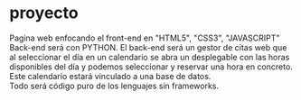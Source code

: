 # proyecto
Pagina web enfocando el front-end en "HTML5", "CSS3", "JAVASCRIPT"
Back-end será con PYTHON.
El back-end será un gestor de citas web que al seleccionar el día en un calendario se abra un desplegable con las horas disponibles del día y podemos seleccionar y reservar una hora en concreto. Este calendario estará vinculado a una base de datos.  
Todo será código puro de los lenguajes sin frameworks.
